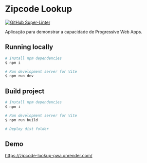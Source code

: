 # Zipcode Lookup

[![GitHub Super-Linter](https://github.com/caiquecastro/zipcode-lookup-pwa/workflows/Lint%20Code%20Base/badge.svg)](https://github.com/marketplace/actions/super-linter)

Aplicação para demonstrar a capacidade de Progressive Web Apps.

## Running locally

```sh
# Install npm dependencies
$ npm i

# Run development server for Vite
$ npm run dev
```

## Build project

```sh
# Install npm dependencies
$ npm i

# Run development server for Vite
$ npm run build

# Deploy dist folder
```

## Demo

https://zipcode-lookup-pwa.onrender.com/

